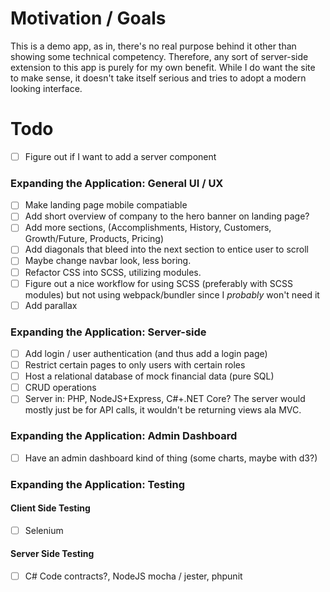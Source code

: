# Motivation / Goals

This is a demo app, as in, there's no real purpose behind it other than showing some
technical competency. Therefore, any sort of server-side extension to this app is purely
for my own benefit. While I do want the site to make sense, it doesn't take itself serious and
tries to adopt a modern looking interface.

# Todo


- [ ] Figure out if I want to add a server component

### **Expanding the Application:** General UI / UX

- [ ] Make landing page mobile compatiable
- [ ] Add short overview of company to the hero banner on landing page?
- [ ] Add more sections, (Accomplishments, History, Customers, Growth/Future, Products, Pricing)
- [ ] Add diagonals that bleed into the next section to entice user to scroll
- [ ] Maybe change navbar look, less boring.
- [ ] Refactor CSS into SCSS, utilizing modules.
- [ ] Figure out a nice workflow for using SCSS (preferably with SCSS modules) but not using webpack/bundler since I *probably* won't need it
- [ ] Add parallax

### **Expanding the Application:** Server-side

- [ ] Add login / user authentication (and thus add a login page)
- [ ] Restrict certain pages to only users with certain roles
- [ ] Host a relational database of mock financial data (pure SQL)
- [ ] CRUD operations
- [ ] Server in: PHP, NodeJS+Express, C#+.NET Core? The server would mostly just be for API calls, it wouldn't be returning views ala MVC.

### **Expanding the Application:** Admin Dashboard

- [ ] Have an admin dashboard kind of thing (some charts, maybe with d3?)

### **Expanding the Application:** Testing

#### Client Side Testing

- [ ] Selenium

#### Server Side Testing

- [ ] C# Code contracts?, NodeJS mocha / jester, phpunit